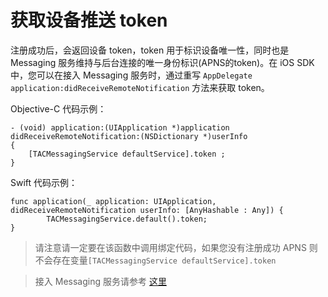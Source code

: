 # 获取设备推送 token


注册成功后，会返回设备 token，token 用于标识设备唯一性，同时也是 Messaging 服务维持与后台连接的唯一身份标识(APNS的token)。在 iOS SDK 中，您可以在接入 Messaging 服务时，通过重写 `AppDelegate` `application:didReceiveRemoteNotification` 方法来获取 token。

Objective-C 代码示例：
~~~
- (void) application:(UIApplication *)application didReceiveRemoteNotification:(NSDictionary *)userInfo
{
    [TACMessagingService defaultService].token ;
}
~~~

Swift 代码示例：
~~~
func application(_ application: UIApplication, didReceiveRemoteNotification userInfo: [AnyHashable : Any]) {
        TACMessagingService.default().token;
}
~~~

> 请注意请一定要在该函数中调用绑定代码，如果您没有注册成功 APNS 则不会存在变量`[TACMessagingService defaultService].token`


> 接入 Messaging 服务请参考 [这里](https://github.com/tencentyun/tac-documents/blob/master/%E5%BC%80%E5%A7%8B%E4%BD%BF%E7%94%A8/%E9%80%9A%E7%9F%A5%E6%8E%A8%E9%80%81%20Messaging%20%E9%9B%86%E6%88%90%E6%8C%87%E5%8D%97/iOS%20%E6%96%87%E6%A1%A3/iOS%20%E4%BD%BF%E7%94%A8%E5%85%A5%E9%97%A8.md)
